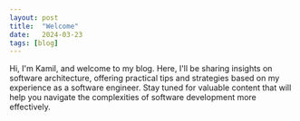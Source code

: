```yaml
---
layout: post
title:  "Welcome"
date:   2024-03-23
tags: [blog]
---
```


Hi, I'm Kamil, and welcome to my blog. Here, I'll be sharing insights on software architecture, offering practical tips 
and strategies based on my experience as a software engineer. Stay tuned for valuable content that will help you 
navigate the complexities of software development more effectively.